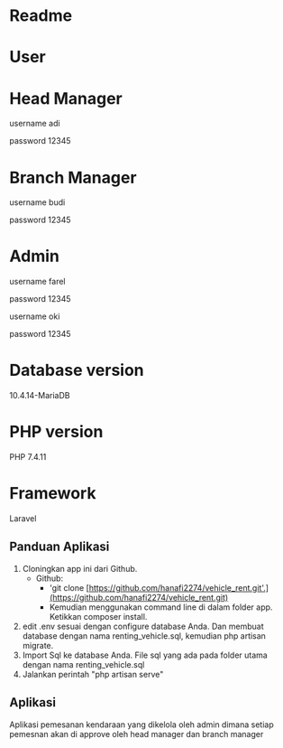 # Readme

# User

# Head Manager

username adi

password 12345

# Branch Manager

username budi

password 12345

# Admin

username farel 

password 12345

username oki

password 12345

# Database version

10.4.14-MariaDB

# PHP version

PHP 7.4.11

# Framework

Laravel

## Panduan Aplikasi

1. Cloningkan app ini dari Github.
    - Github:
        - 'git clone [https://github.com/hanafi2274/vehicle_rent.git'.](https://github.com/hanafi2274/vehicle_rent.git)
        - Kemudian menggunakan command line di dalam folder app. Ketikkan composer install.
2. edit .env sesuai dengan configure database Anda. Dan membuat database dengan nama renting_vehicle.sql, kemudian php artisan migrate.
3. Import Sql ke database Anda. File sql yang ada pada folder utama dengan nama renting_vehicle.sql
4. Jalankan perintah "php artisan serve"

## Aplikasi

Aplikasi pemesanan kendaraan yang dikelola oleh admin dimana setiap pemesnan akan di approve oleh head manager dan branch manager
